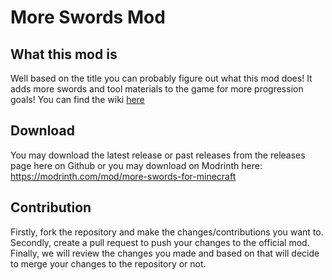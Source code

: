 # More Swords Mod

## What this mod is
Well based on the title you can probably figure out what this mod does! It adds more swords and tool materials to the game for more progression goals! You can find the wiki [here](https://github.com/meta-legend/More-Swords-Mod/wiki)

## Download

You may download the latest release or past releases from the releases page here on Github or you may download on Modrinth here: https://modrinth.com/mod/more-swords-for-minecraft

## Contribution

Firstly, fork the repository and make the changes/contributions you want to.
Secondly, create a pull request to push your changes to the official mod.
Finally, we will review the changes you made and based on that will decide to merge your changes to the repository or not.
